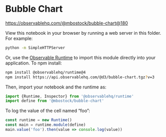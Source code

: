 # Bubble Chart

https://observablehq.com/@mbostock/bubble-chart@180

View this notebook in your browser by running a web server in this folder. For
example:

```sh
python -m SimpleHTTPServer
```

Or, use the [Observable Runtime](https://github.com/observablehq/runtime) to
import this module directly into your application. To npm install:

```sh
npm install @observablehq/runtime@4
npm install https://api.observablehq.com/@d3/bubble-chart.tgz?v=3
```

Then, import your notebook and the runtime as:

```js
import {Runtime, Inspector} from '@observablehq/runtime'
import define from '@mbostock/bubble-chart'
```

To log the value of the cell named “foo”:

```js
const runtime = new Runtime()
const main = runtime.module(define)
main.value('foo').then(value => console.log(value))
```
